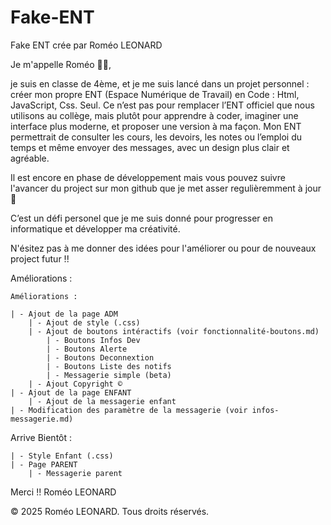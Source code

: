 # Fake-ENT
Fake ENT crée par Roméo LEONARD

Je m'appelle Roméo 👨‍💻,

je suis en classe de 4ème, et je me suis lancé dans un projet personnel : créer mon propre ENT (Espace Numérique de Travail) en Code : Html, JavaScript, Css. Seul. Ce n’est pas pour remplacer l’ENT officiel que nous utilisons au collège, mais plutôt pour apprendre à coder, imaginer une interface plus moderne, et proposer une version à ma façon. 
Mon ENT permettrait de consulter les cours, les devoirs, les notes ou l’emploi du temps et même envoyer des messages, avec un design plus clair et agréable.

Il est encore en phase de développement mais vous pouvez suivre l'avancer du project sur mon github que je met asser regulièremment à jour 💾

C’est un défi personel que je me suis donné pour progresser en informatique et développer ma créativité.

N'ésitez pas à me donner des idées pour l'améliorer ou pour de nouveaux project futur !!

Améliorations :

    Améliorations :

    | - Ajout de la page ADM
        | - Ajout de style (.css)
        | - Ajout de boutons intéractifs (voir fonctionnalité-boutons.md)
            | - Boutons Infos Dev
            | - Boutons Alerte
            | - Boutons Deconnextion
            | - Boutons Liste des notifs
            | - Messagerie simple (beta)
        | - Ajout Copyright ©
    | - Ajout de la page ENFANT
        | - Ajout de la messagerie enfant
    | - Modification des paramètre de la messagerie (voir infos-messagerie.md)

Arrive Bientôt :

    | - Style Enfant (.css)
    | - Page PARENT
        | - Messagerie parent

Merci !!
Roméo LEONARD

© 2025 Roméo LEONARD. Tous droits réservés.
